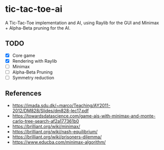 # tic-tac-toe-ai

A Tic-Tac-Toe implementation and AI, using Raylib for the GUI and Minimax + Alpha-Beta pruning for the AI.

## TODO

- [x] Core game
- [x] Rendering with Raylib
- [ ] Minimax
- [ ] Alpha-Beta Pruning
- [ ] Symmetry reduction

## References

- <https://imada.sdu.dk/~marco/Teaching/AY2011-2012/DM828/Slides/dm828-lec17.pdf>
- <https://towardsdatascience.com/game-ais-with-minimax-and-monte-carlo-tree-search-af2a177361b0>
- <https://brilliant.org/wiki/minimax/>
- <https://brilliant.org/wiki/nash-equilibrium/>
- <https://brilliant.org/wiki/prisoners-dilemma/>
- <https://www.educba.com/minimax-algorithm/>
